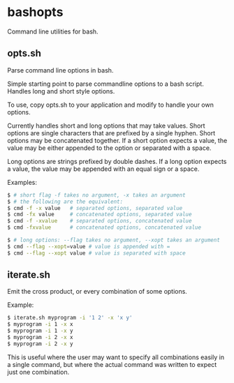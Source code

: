 bashopts
========

Command line utilities for bash.

opts.sh
-------

Parse command line options in bash.

Simple starting point to parse commandline options to a bash script. Handles long and short style options.

To use, copy opts.sh to your application and modify to handle your own options.

Currently handles short and long options that may take values. Short options are single characters that are prefixed by a single hyphen. Short options may be concatenated together. If a short option expects a value, the value may be either appended to the option or separated with a space.

Long options are strings prefixed by double dashes. If a long option expects a value, the value may be appended with an equal sign or a space.

Examples:

```bash
$ # short flag -f takes no argument, -x takes an argument
$ # the following are the equivalent:
$ cmd -f -x value   # separated options, separated value
$ cmd -fx value     # concatenated options, separated value
$ cmd -f -xvalue    # separated options, concatenated value
$ cmd -fxvalue      # concatenated options, concatenated value

$ # long options: --flag takes no argument, --xopt takes an argument
$ cmd --flag --xopt=value # value is appended with =
$ cmd --flag --xopt value # value is separated with space
```

iterate.sh
----------

Emit the cross product, or every combination of some options.

Example:

```bash
$ iterate.sh myprogram -i '1 2' -x 'x y'
$ myprogram -i 1 -x x
$ myprogram -i 1 -x y
$ myprogram -i 2 -x x
$ myprogram -i 2 -x y
```

This is useful where the user may want to specify all combinations
easily in a single command, but where the actual command was written
to expect just one combination.

